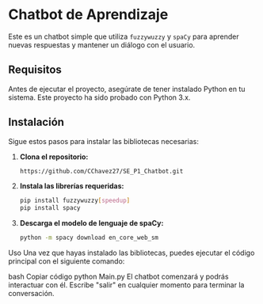 # Chatbot de Aprendizaje

Este es un chatbot simple que utiliza `fuzzywuzzy` y `spaCy` para aprender nuevas respuestas y mantener un diálogo con el usuario.

## Requisitos

Antes de ejecutar el proyecto, asegúrate de tener instalado Python en tu sistema. Este proyecto ha sido probado con Python 3.x.

## Instalación

Sigue estos pasos para instalar las bibliotecas necesarias:

1. **Clona el repositorio:**
   ```bash
   https://github.com/CChavez27/SE_P1_Chatbot.git

2. **Instala las librerías requeridas:**
   ```bash
   pip install fuzzywuzzy[speedup]
   pip install spacy
   
2. **Descarga el modelo de lenguaje de spaCy:**
   ```bash
   python -m spacy download en_core_web_sm

Uso
Una vez que hayas instalado las bibliotecas, puedes ejecutar el código principal con el siguiente comando:

bash
Copiar código
python Main.py
El chatbot comenzará y podrás interactuar con él. Escribe "salir" en cualquier momento para terminar la conversación.
